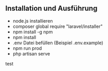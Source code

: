## Installation und Ausführung
- node.js installieren
- composer global require "laravel/installer"
- npm install -g npm
- npm install
- .env Datei befüllen (Beispiel .env.example)
- npm run prod
- php artisan serve

test
